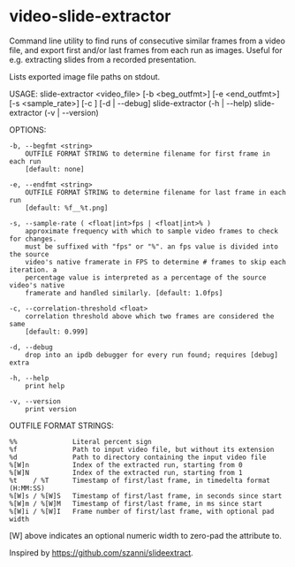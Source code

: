 # video-slide-extractor

Command line utility to find runs of consecutive similar frames from a video file, and
export first and/or last frames from each run as images. Useful for e.g. extracting
slides from a recorded presentation.

Lists exported image file paths on stdout.


USAGE:
    slide-extractor <video_file>
            [-b <beg_outfmt>] [-e <end_outfmt>]
            [-s <sample_rate>] [-c <corr>]
            [-d | --debug]
    slide-extractor (-h | --help)
    slide-extractor (-v | --version)


OPTIONS:

    -b, --begfmt <string>
        OUTFILE FORMAT STRING to determine filename for first frame in each run
        [default: none]

    -e, --endfmt <string>
        OUTFILE FORMAT STRING to determine filename for last frame in each run
        [default: %f__%t.png]

    -s, --sample-rate ( <float|int>fps | <float|int>% )
        approximate frequency with which to sample video frames to check for changes.
        must be suffixed with "fps" or "%". an fps value is divided into the source
        video's native framerate in FPS to determine # frames to skip each iteration. a
        percentage value is interpreted as a percentage of the source video's native
        framerate and handled similarly. [default: 1.0fps]

    -c, --correlation-threshold <float>
        correlation threshold above which two frames are considered the same
        [default: 0.999]

    -d, --debug
        drop into an ipdb debugger for every run found; requires [debug] extra

    -h, --help
        print help

    -v, --version
        print version


OUTFILE FORMAT STRINGS:

    %%              Literal percent sign
    %f              Path to input video file, but without its extension
    %d              Path to directory containing the input video file
    %[W]n           Index of the extracted run, starting from 0
    %[W]N           Index of the extracted run, starting from 1
    %t    / %T      Timestamp of first/last frame, in timedelta format (H:MM:SS)
    %[W]s / %[W]S   Timestamp of first/last frame, in seconds since start
    %[W]m / %[W]M   Timestamp of first/last frame, in ms since start
    %[W]i / %[W]I   Frame number of first/last frame, with optional pad width


[W] above indicates an optional numeric width to zero-pad the attribute to.


Inspired by https://github.com/szanni/slideextract.
